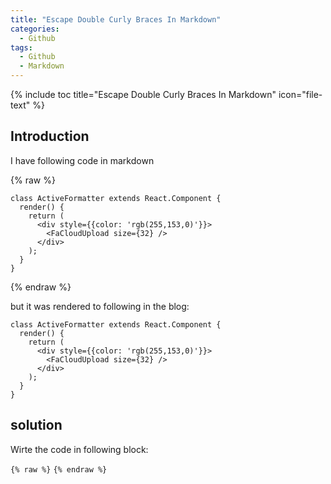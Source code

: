 ```yaml
---
title: "Escape Double Curly Braces In Markdown"
categories:
  - Github
tags:
  - Github
  - Markdown
---
```


{% include toc title="Escape Double Curly Braces In Markdown" icon="file-text" %}

## Introduction

I have following code in markdown 

{% raw %}
```
class ActiveFormatter extends React.Component {
  render() {
    return (
      <div style={{color: 'rgb(255,153,0)'}}>
        <FaCloudUpload size={32} />
      </div>
    );
  }
}
```
{% endraw %}

but it was rendered to following in the blog:

```
class ActiveFormatter extends React.Component {
  render() {
    return (
      <div style={{color: 'rgb(255,153,0)'}}>
        <FaCloudUpload size={32} />
      </div>
    );
  }
}
```


## solution

Wirte the code in following block:

`{% raw %}`
`{% endraw %}`


